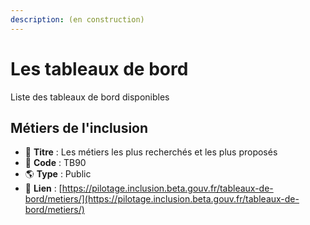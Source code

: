 ```yaml
---
description: (en construction)
---
```


# Les tableaux de bord

Liste des tableaux de bord disponibles

## Métiers de l'inclusion

* 📰 **Titre** : Les métiers les plus recherchés et les plus proposés
* 📌 **Code** : TB90
* 🌎 **Type** : Public
* 🔗 **Lien** : [https://pilotage.inclusion.beta.gouv.fr/tableaux-de-bord/metiers/](https://pilotage.inclusion.beta.gouv.fr/tableaux-de-bord/metiers/)



